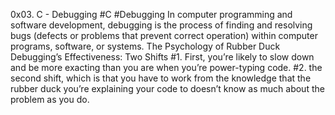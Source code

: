 0x03. C - Debugging
#C
#Debugging
In computer programming and software development, debugging is the process of finding and resolving bugs (defects or problems that prevent correct operation) within computer programs, software, or systems.
The Psychology of Rubber Duck Debugging’s Effectiveness: Two Shifts
#1. First, you’re likely to slow down and be more exacting than you are when you’re power-typing code.
#2. the second shift, which is that you have to work from the knowledge that the rubber duck you’re explaining your code to doesn’t know as much about the problem as you do.
